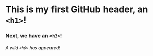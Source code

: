# This is my first GitHub header, an `<h1>`!
### Next, we have an `<h3>`!
###### A wild `<h6>` has appeared!

